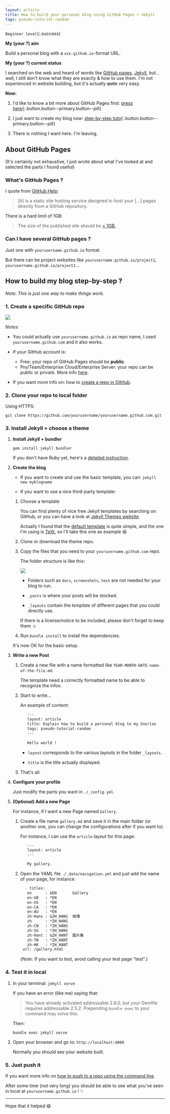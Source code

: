 ```yaml
---
layout: article
title: How to build your personal blog using GitHub Pages + Jekyll
tags: pseudo-tutorial-random
---
```


`Beginner level`{:.success}

**My (your ?) aim**

Build a personal blog with a `xxx.github.io`-format URL.

**My (your ?) current status**

I searched on the web and heard of words like [GitHub pages](https://pages.github.com), [Jekyll](https://github.com/jekyll/jekyll), but... well, I still don't know what they are exactly & how to use them. I'm not experienced in website building, but it's actually ~~quite~~ very easy.

**Now:**

1. I'd like to know a bit more about GitHub Pages first: [press here](#faq){:.button.button--primary.button--pill}

2. I just want to create my blog *now*: [step-by-step tuto](#tuto){:.button.button--primary.button--pill}

3. There is nothing I want here. I'm leaving.

## <a name="faq"></a>About GitHub Pages
(It's certainly not exhaustive, I just wrote about what I've looked at and selected the parts I found useful)

### What's GitHub Pages ?

I quote from [GitHub Help](https://help.github.com/en/articles/what-is-github-pages):
> [It] is a static site hosting service designed to host your [...] pages directly from a GitHub repository.

There is a hard limit of 1GB:
> The size of the published site should be [< 1GB.](https://help.github.com/en/articles/what-is-github-pages#usage-limits)

### Can I have several GitHub pages ?

Just one with `yourusername.github.io` format.

But there can be project websites like `yourusername.github.io/project1`, `yourusername.github.io/project2`...


## <a name="tuto"></a>How to build my blog step-by-step ?

*Note: This is just one way to make things work.*

### 1. Create a specific GitHub repo

![](/assets/images/tuto-random/2019-04-08-blog-1.png)

*Notes:*

* You could actually use `yourusername.github.io` as repo name, I used `yourusername.github.com` and it also works.

* If your GitHub account is:
  * Free: your repo of GitHub Pages should be **public**.
  * Pro/Team/Enterprise Cloud/Enterprise Server: your repo can be public or private.
More info [here](https://help.github.com/en/articles/what-is-github-pages).

* If you want more info on: how to [create a repo in GitHub](https://help.github.com/en/articles/create-a-repo).


### 2. Clone your repo to local folder

Using HTTPS:

`git clone https://github.com/yourusername/yourusername.github.com.git`

### 3. Install Jekyll + choose a theme

1. **Install Jekyll + bundler**

   `gem install jekyll bundler`

   If you don't have Ruby yet, here's a [detailed instruction](https://jekyllrb.com/docs/installation/).

2. **Create the blog**

   * If you want to create and use the basic template, you can: `jekyll new myblogname`

   * If you want to use a nice third-party template:

   1. Choose a template

      You can find plenty of nice free Jekyll templates by searching on GitHub, or you can have a look at [Jekyll Themes website](http://jekyllthemes.org).

      Actually I found that the [default template](https://github.com/jekyll/minima) is quite simple, and the one I'm using is [TeXt](https://github.com/kitian616/jekyll-TeXt-theme), so I'll take this one as example :satisfied:

   2. Clone or download the theme repo.

   3. Copy the files that you need to your `yourusername.github.com` repo. 

      The folder structure is like this:

         <img class="image image--xl" src="/assets/images/tuto-random/2019-04-08-blog-2.png"/>

         * Folders such as `docs`, `screenshots`, `test` are not needed for your blog to run.

         * `_posts` is where your posts will be stocked.

         * `_layouts` contain the *template* of different pages that you could directly use.

      If there is a license/notice to be included, please don't forget to keep them :relaxed:

   4. Run `bundle install` to install the dependencies. 

   It's now OK for the basic setup.

3. **Write a new Post**
   
   1. Create a new file with a name formatted like `YEAR-MONTH-DATE-name-of-the-file.md`.

      The template need a correctly formatted name to be able to recognize the infos.

   2. Start to write...

      An example of content:

      ```markdown
         ---
         layout: article
         title: Explain how to build a personal blog to my Snorlax
         tags: pseudo-tutorial-random
         ---
         
         Hello world !
      ```

      * `layout` corresponds to the various layouts in the folder `_layouts`.

      * `title` is the title actually displayed.

   3. That's all.

4. **Configure your profile**

   Just modify the parts you want in `./_config.yml`.

5. **(Optional) Add a new Page**

   For instance, if I want a new Page named `Gallery`.

   1. Create a file name `gallery.md` and save it in the main folder (or another one, you can change the configurations after if you want to).

      For instance, I can use the `article` layout for this page:
      ```markdown
         ---
         layout: article
         ---

         My gallery.
      ```

   2. Open the YAML file `./_data/navigation.yml` and just add the name of your page, for instance:

      ```markdown
        - titles:
         en      : &EN       Gallery
         en-GB   : *EN
         en-US   : *EN
         en-CA   : *EN
         en-AU   : *EN
         zh-Hans : &ZH_HANS  相簿
         zh      : *ZH_HANS
         zh-CN   : *ZH_HANS
         zh-SG   : *ZH_HANS
         zh-Hant : &ZH_HANT  圖片集
         zh-TW   : *ZH_HANT
         zh-HK   : *ZH_HANT
       url: /gallery.html
      ```

      (*Note*: If you want to test, avoid calling your test page "test".)

### 4. Test it in local

1. In your terminal: `jekyll serve`

   If you have an error (like me) saying that:
   > You have already activated addressable 2.6.0, but your Gemfile requires addressable 2.5.2. Prepending `bundle exec` to your command may solve this.

   Then:

   `bundle exec jekyll serve`

2. Open your browser and go to: `http://localhost:4000`

   Normally you should see your website built.

### 5. Just push it

If you want more info on [how to push to a repo using the command line](https://help.github.com/en/articles/adding-a-file-to-a-repository-using-the-command-line).

After some time (not very long) you should be able to see what you've seen in local at `yourusername.github.io` ! :sparkles:

---

Hope that it helped :smile: